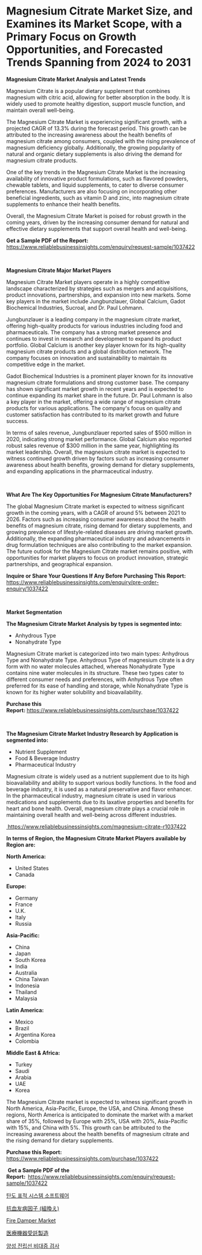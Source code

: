 <p><h1>Magnesium Citrate Market Size, and Examines its Market Scope, with a Primary Focus on Growth Opportunities, and Forecasted Trends Spanning from 2024 to 2031</h1></p><p><strong>Magnesium Citrate Market Analysis and Latest Trends</strong></p>
<p><p>Magnesium Citrate is a popular dietary supplement that combines magnesium with citric acid, allowing for better absorption in the body. It is widely used to promote healthy digestion, support muscle function, and maintain overall well-being.</p><p>The Magnesium Citrate Market is experiencing significant growth, with a projected CAGR of 13.3% during the forecast period. This growth can be attributed to the increasing awareness about the health benefits of magnesium citrate among consumers, coupled with the rising prevalence of magnesium deficiency globally. Additionally, the growing popularity of natural and organic dietary supplements is also driving the demand for magnesium citrate products.</p><p>One of the key trends in the Magnesium Citrate Market is the increasing availability of innovative product formulations, such as flavored powders, chewable tablets, and liquid supplements, to cater to diverse consumer preferences. Manufacturers are also focusing on incorporating other beneficial ingredients, such as vitamin D and zinc, into magnesium citrate supplements to enhance their health benefits.</p><p>Overall, the Magnesium Citrate Market is poised for robust growth in the coming years, driven by the increasing consumer demand for natural and effective dietary supplements that support overall health and well-being.</p></p>
<p><strong>Get a Sample PDF of the Report:&nbsp;</strong> <a href="https://www.reliablebusinessinsights.com/enquiry/request-sample/1037422">https://www.reliablebusinessinsights.com/enquiry/request-sample/1037422</a></p>
<p>&nbsp;</p>
<p><strong>Magnesium Citrate Major Market Players</strong></p>
<p><p>Magnesium Citrate Market players operate in a highly competitive landscape characterized by strategies such as mergers and acquisitions, product innovations, partnerships, and expansion into new markets. Some key players in the market include Jungbunzlauer, Global Calcium, Gadot Biochemical Industries, Sucroal, and Dr. Paul Lohmann.</p><p>Jungbunzlauer is a leading company in the magnesium citrate market, offering high-quality products for various industries including food and pharmaceuticals. The company has a strong market presence and continues to invest in research and development to expand its product portfolio. Global Calcium is another key player known for its high-quality magnesium citrate products and a global distribution network. The company focuses on innovation and sustainability to maintain its competitive edge in the market.</p><p>Gadot Biochemical Industries is a prominent player known for its innovative magnesium citrate formulations and strong customer base. The company has shown significant market growth in recent years and is expected to continue expanding its market share in the future. Dr. Paul Lohmann is also a key player in the market, offering a wide range of magnesium citrate products for various applications. The company's focus on quality and customer satisfaction has contributed to its market growth and future success.</p><p>In terms of sales revenue, Jungbunzlauer reported sales of $500 million in 2020, indicating strong market performance. Global Calcium also reported robust sales revenue of $300 million in the same year, highlighting its market leadership. Overall, the magnesium citrate market is expected to witness continued growth driven by factors such as increasing consumer awareness about health benefits, growing demand for dietary supplements, and expanding applications in the pharmaceutical industry.</p></p>
<p>&nbsp;</p>
<p><strong>What Are The Key Opportunities For Magnesium Citrate Manufacturers?</strong></p>
<p><p>The global Magnesium Citrate market is expected to witness significant growth in the coming years, with a CAGR of around 5% between 2021 to 2026. Factors such as increasing consumer awareness about the health benefits of magnesium citrate, rising demand for dietary supplements, and growing prevalence of lifestyle-related diseases are driving market growth. Additionally, the expanding pharmaceutical industry and advancements in drug formulation techniques are also contributing to the market expansion. The future outlook for the Magnesium Citrate market remains positive, with opportunities for market players to focus on product innovation, strategic partnerships, and geographical expansion.</p></p>
<p><strong>Inquire or Share Your Questions If Any Before Purchasing This Report:</strong> <a href="https://www.reliablebusinessinsights.com/enquiry/pre-order-enquiry/1037422">https://www.reliablebusinessinsights.com/enquiry/pre-order-enquiry/1037422</a></p>
<p>&nbsp;</p>
<p><strong>Market Segmentation</strong></p>
<p><strong>The Magnesium Citrate Market Analysis by types is segmented into:</strong></p>
<p><ul><li>Anhydrous Type</li><li>Nonahydrate Type</li></ul></p>
<p><p>Magnesium Citrate market is categorized into two main types: Anhydrous Type and Nonahydrate Type. Anhydrous Type of magnesium citrate is a dry form with no water molecules attached, whereas Nonahydrate Type contains nine water molecules in its structure. These two types cater to different consumer needs and preferences, with Anhydrous Type often preferred for its ease of handling and storage, while Nonahydrate Type is known for its higher water solubility and bioavailability.</p></p>
<p><strong>Purchase this Report:&nbsp;</strong><a href="https://www.reliablebusinessinsights.com/purchase/1037422">https://www.reliablebusinessinsights.com/purchase/1037422</a></p>
<p>&nbsp;</p>
<p><strong>The Magnesium Citrate Market Industry Research by Application is segmented into:</strong></p>
<p><ul><li>Nutrient Supplement</li><li>Food & Beverage Industry</li><li>Pharmaceutical Industry</li></ul></p>
<p><p>Magnesium citrate is widely used as a nutrient supplement due to its high bioavailability and ability to support various bodily functions. In the food and beverage industry, it is used as a natural preservative and flavor enhancer. In the pharmaceutical industry, magnesium citrate is used in various medications and supplements due to its laxative properties and benefits for heart and bone health. Overall, magnesium citrate plays a crucial role in maintaining overall health and well-being across different industries.</p></p>
<p><a href="https://www.reliablebusinessinsights.com/magnesium-citrate-r1037422">&nbsp;https://www.reliablebusinessinsights.com/magnesium-citrate-r1037422</a></p>
<p><strong>In terms of Region, the Magnesium Citrate Market Players available by Region are:</strong></p>
<p>
    <p> <strong> North America: </strong>
        <ul>
            <li>United States</li>
            <li>Canada</li>
        </ul>
        </p> 
    <p> <strong> Europe: </strong>
        <ul>
            <li>Germany</li>
            <li>France</li>
            <li>U.K.</li>
            <li>Italy</li>
            <li>Russia</li>
        </ul>
        </p> 
    <p> <strong> Asia-Pacific: </strong>
        <ul>
            <li>China</li>
            <li>Japan</li>
            <li>South Korea</li>
            <li>India</li>
            <li>Australia</li>
            <li>China Taiwan</li>
            <li>Indonesia</li>
            <li>Thailand</li>
            <li>Malaysia</li>
        </ul>
        </p> 
    <p> <strong> Latin America: </strong>
        <ul>
            <li>Mexico</li>
            <li>Brazil</li>
            <li>Argentina Korea</li>
            <li>Colombia</li>
        </ul>
        </p> 
    <p> <strong> Middle East & Africa: </strong>
        <ul>
            <li>Turkey</li>
            <li>Saudi</li>
            <li>Arabia</li>
            <li>UAE</li>
            <li>Korea</li>
        </ul>
    </p>
    </p>
<p><p>The Magnesium Citrate market is expected to witness significant growth in North America, Asia-Pacific, Europe, the USA, and China. Among these regions, North America is anticipated to dominate the market with a market share of 35%, followed by Europe with 25%, USA with 20%, Asia-Pacific with 15%, and China with 5%. This growth can be attributed to the increasing awareness about the health benefits of magnesium citrate and the rising demand for dietary supplements.</p></p>
<p><strong>Purchase this Report: </strong><a href="https://www.reliablebusinessinsights.com/purchase/1037422">https://www.reliablebusinessinsights.com/purchase/1037422</a></p>
<p>&nbsp;<strong>Get a Sample PDF of the Report:&nbsp;&nbsp;</strong><a href="https://www.reliablebusinessinsights.com/enquiry/request-sample/1037422">https://www.reliablebusinessinsights.com/enquiry/request-sample/1037422</a></p>
<p><strong></strong></p>
<p><p><a href="https://medium.com/@jesseperry626/%ED%83%84%EB%8F%84-%ED%83%80%EA%B2%9F%ED%8C%85-%EC%8B%9C%EC%8A%A4%ED%85%9C-%EC%86%8C%ED%94%84%ED%8A%B8%EC%9B%A8%EC%96%B4-%EC%8B%9C%EC%9E%A5-%EC%8B%9C%EC%9E%A5-cagr-%EC%8B%9C%EC%9E%A5-%EB%8F%99%ED%96%A5-%EB%B0%8F-%EC%84%B1%EC%9E%A5-%EC%A0%84%EB%9E%B5%EC%97%90-%EB%8C%80%ED%95%9C-%ED%86%B5%EC%B0%B0%EB%A0%A5-83d6d75f5c65">탄도 표적 시스템 소프트웨어</a></p><p><a href="https://medium.com/@attyourniture/%E5%87%9D%E5%9B%BA%E5%9B%A0%E5%AD%90-%E5%86%8D%E7%B5%84%E3%81%BF%E5%90%88%E3%82%8F%E3%81%9B-%E5%B8%82%E5%A0%B4%E5%B1%95%E6%9C%9B-%E6%A5%AD%E7%95%8C%E3%81%AE%E6%A6%82%E8%A6%81%E3%81%A8%E4%BA%88%E6%B8%AC-2024%E5%B9%B4%E3%81%8B%E3%82%892031%E5%B9%B4-db5f3bbaa77a">抗血友病因子 (組換え)</a></p><p><a href="https://github.com/HenrietteMills1/Market-Research-Report-List-1/blob/main/fire-damper-market.md">Fire Damper Market</a></p><p><a href="https://github.com/TerrellConn/Market-Research-Report-List-1/blob/main/494289788084.md">医療機器受託製造</a></p><p><a href="https://medium.com/@willislebsack/%EC%A0%84%EB%A6%BD%EC%84%A0-%EB%B9%84%EC%95%85%EC%84%B1-%EB%B9%84%EB%8C%80%EC%A6%9D-%EC%8B%9C%EC%9E%A5-%EA%B7%9C%EB%AA%A8-%EB%B0%8F-%EC%8B%9C%EC%9E%A5-%EB%8F%99%ED%96%A5-%EC%82%B0%EC%97%85-%EC%A0%84%EB%B0%98-2024%EB%85%84%EB%B6%80%ED%84%B0-2031%EB%85%84%EA%B9%8C%EC%A7%80-%EC%99%84%EB%B2%BD%ED%95%9C-%EC%82%B0%EC%97%85-%EA%B0%9C%EC%9A%94-7d06bdedced6">양성 전립선 비대증 검사</a></p></p>